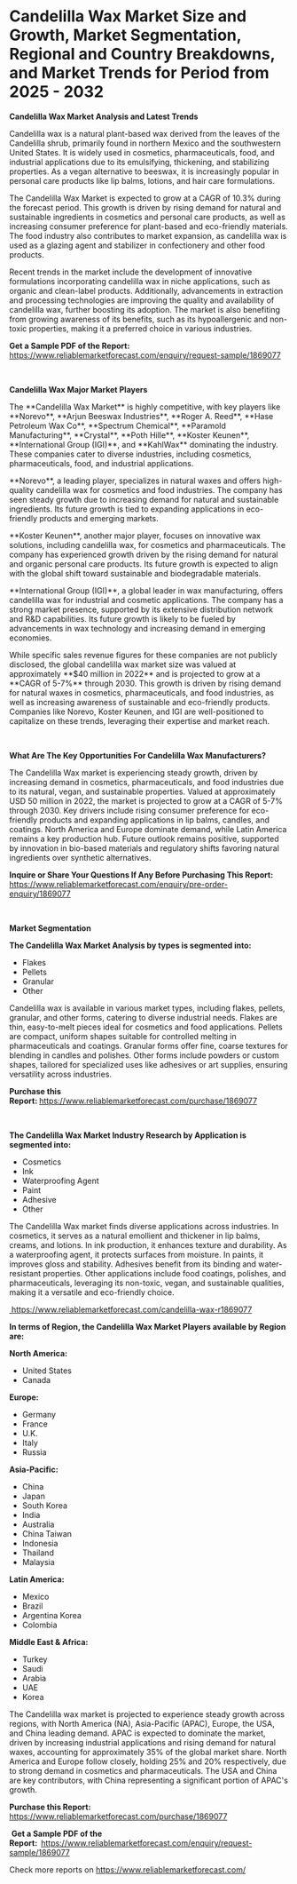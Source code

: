 <p><h1>Candelilla Wax Market Size and Growth, Market Segmentation, Regional and Country Breakdowns, and Market Trends for Period from 2025 -  2032</h1></p><p><strong>Candelilla Wax Market Analysis and Latest Trends</strong></p>
<p><p>Candelilla wax is a natural plant-based wax derived from the leaves of the Candelilla shrub, primarily found in northern Mexico and the southwestern United States. It is widely used in cosmetics, pharmaceuticals, food, and industrial applications due to its emulsifying, thickening, and stabilizing properties. As a vegan alternative to beeswax, it is increasingly popular in personal care products like lip balms, lotions, and hair care formulations.</p><p>The Candelilla Wax Market is expected to grow at a CAGR of 10.3% during the forecast period. This growth is driven by rising demand for natural and sustainable ingredients in cosmetics and personal care products, as well as increasing consumer preference for plant-based and eco-friendly materials. The food industry also contributes to market expansion, as candelilla wax is used as a glazing agent and stabilizer in confectionery and other food products.</p><p>Recent trends in the market include the development of innovative formulations incorporating candelilla wax in niche applications, such as organic and clean-label products. Additionally, advancements in extraction and processing technologies are improving the quality and availability of candelilla wax, further boosting its adoption. The market is also benefiting from growing awareness of its benefits, such as its hypoallergenic and non-toxic properties, making it a preferred choice in various industries.</p></p>
<p><strong>Get a Sample PDF of the Report:&nbsp;</strong> <a href="https://www.reliablemarketforecast.com/enquiry/request-sample/1869077?utm_campaign=1130&utm_medium=2&utm_source=Github&utm_content=ia&utm_term=25012025&utm_id=candelilla-wax">https://www.reliablemarketforecast.com/enquiry/request-sample/1869077</a></p>
<p>&nbsp;</p>
<p><strong>Candelilla Wax Major Market Players</strong></p>
<p><p>The **Candelilla Wax Market** is highly competitive, with key players like **Norevo**, **Arjun Beeswax Industries**, **Roger A. Reed**, **Hase Petroleum Wax Co**, **Spectrum Chemical**, **Paramold Manufacturing**, **Crystal**, **Poth Hille**, **Koster Keunen**, **International Group (IGI)**, and **KahlWax** dominating the industry. These companies cater to diverse industries, including cosmetics, pharmaceuticals, food, and industrial applications.</p><p>**Norevo**, a leading player, specializes in natural waxes and offers high-quality candelilla wax for cosmetics and food industries. The company has seen steady growth due to increasing demand for natural and sustainable ingredients. Its future growth is tied to expanding applications in eco-friendly products and emerging markets.</p><p>**Koster Keunen**, another major player, focuses on innovative wax solutions, including candelilla wax, for cosmetics and pharmaceuticals. The company has experienced growth driven by the rising demand for natural and organic personal care products. Its future growth is expected to align with the global shift toward sustainable and biodegradable materials.</p><p>**International Group (IGI)**, a global leader in wax manufacturing, offers candelilla wax for industrial and cosmetic applications. The company has a strong market presence, supported by its extensive distribution network and R&D capabilities. Its future growth is likely to be fueled by advancements in wax technology and increasing demand in emerging economies.</p><p>While specific sales revenue figures for these companies are not publicly disclosed, the global candelilla wax market size was valued at approximately **$40 million in 2022** and is projected to grow at a **CAGR of 5-7%** through 2030. This growth is driven by rising demand for natural waxes in cosmetics, pharmaceuticals, and food industries, as well as increasing awareness of sustainable and eco-friendly products. Companies like Norevo, Koster Keunen, and IGI are well-positioned to capitalize on these trends, leveraging their expertise and market reach.</p></p>
<p>&nbsp;</p>
<p><strong>What Are The Key Opportunities For Candelilla Wax Manufacturers?</strong></p>
<p><p>The Candelilla Wax market is experiencing steady growth, driven by increasing demand in cosmetics, pharmaceuticals, and food industries due to its natural, vegan, and sustainable properties. Valued at approximately USD 50 million in 2022, the market is projected to grow at a CAGR of 5-7% through 2030. Key drivers include rising consumer preference for eco-friendly products and expanding applications in lip balms, candles, and coatings. North America and Europe dominate demand, while Latin America remains a key production hub. Future outlook remains positive, supported by innovation in bio-based materials and regulatory shifts favoring natural ingredients over synthetic alternatives.</p></p>
<p><strong>Inquire or Share Your Questions If Any Before Purchasing This Report:</strong> <a href="https://www.reliablemarketforecast.com/enquiry/pre-order-enquiry/1869077?utm_campaign=1130&utm_medium=2&utm_source=Github&utm_content=ia&utm_term=25012025&utm_id=candelilla-wax">https://www.reliablemarketforecast.com/enquiry/pre-order-enquiry/1869077</a></p>
<p>&nbsp;</p>
<p><strong>Market Segmentation</strong></p>
<p><strong>The Candelilla Wax Market Analysis by types is segmented into:</strong></p>
<p><ul><li>Flakes</li><li>Pellets</li><li>Granular</li><li>Other</li></ul></p>
<p><p>Candelilla wax is available in various market types, including flakes, pellets, granular, and other forms, catering to diverse industrial needs. Flakes are thin, easy-to-melt pieces ideal for cosmetics and food applications. Pellets are compact, uniform shapes suitable for controlled melting in pharmaceuticals and coatings. Granular forms offer fine, coarse textures for blending in candles and polishes. Other forms include powders or custom shapes, tailored for specialized uses like adhesives or art supplies, ensuring versatility across industries.</p></p>
<p><strong>Purchase this Report:&nbsp;</strong><a href="https://www.reliablemarketforecast.com/purchase/1869077?utm_campaign=1130&utm_medium=2&utm_source=Github&utm_content=ia&utm_term=25012025&utm_id=candelilla-wax">https://www.reliablemarketforecast.com/purchase/1869077</a></p>
<p>&nbsp;</p>
<p><strong>The Candelilla Wax Market Industry Research by Application is segmented into:</strong></p>
<p><ul><li>Cosmetics</li><li>Ink</li><li>Waterproofing Agent</li><li>Paint</li><li>Adhesive</li><li>Other</li></ul></p>
<p><p>The Candelilla Wax market finds diverse applications across industries. In cosmetics, it serves as a natural emollient and thickener in lip balms, creams, and lotions. In ink production, it enhances texture and durability. As a waterproofing agent, it protects surfaces from moisture. In paints, it improves gloss and stability. Adhesives benefit from its binding and water-resistant properties. Other applications include food coatings, polishes, and pharmaceuticals, leveraging its non-toxic, vegan, and sustainable qualities, making it a versatile and eco-friendly choice.</p></p>
<p><a href="https://www.reliablemarketforecast.com/candelilla-wax-r1869077?utm_campaign=1130&utm_medium=2&utm_source=Github&utm_content=ia&utm_term=25012025&utm_id=candelilla-wax">&nbsp;https://www.reliablemarketforecast.com/candelilla-wax-r1869077</a></p>
<p><strong>In terms of Region, the Candelilla Wax Market Players available by Region are:</strong></p>
<p>
    <p> <strong> North America: </strong>
        <ul>
            <li>United States</li>
            <li>Canada</li>
        </ul>
        </p> 
    <p> <strong> Europe: </strong>
        <ul>
            <li>Germany</li>
            <li>France</li>
            <li>U.K.</li>
            <li>Italy</li>
            <li>Russia</li>
        </ul>
        </p> 
    <p> <strong> Asia-Pacific: </strong>
        <ul>
            <li>China</li>
            <li>Japan</li>
            <li>South Korea</li>
            <li>India</li>
            <li>Australia</li>
            <li>China Taiwan</li>
            <li>Indonesia</li>
            <li>Thailand</li>
            <li>Malaysia</li>
        </ul>
        </p> 
    <p> <strong> Latin America: </strong>
        <ul>
            <li>Mexico</li>
            <li>Brazil</li>
            <li>Argentina Korea</li>
            <li>Colombia</li>
        </ul>
        </p> 
    <p> <strong> Middle East & Africa: </strong>
        <ul>
            <li>Turkey</li>
            <li>Saudi</li>
            <li>Arabia</li>
            <li>UAE</li>
            <li>Korea</li>
        </ul>
    </p>
    </p>
<p><p>The Candelilla wax market is projected to experience steady growth across regions, with North America (NA), Asia-Pacific (APAC), Europe, the USA, and China leading demand. APAC is expected to dominate the market, driven by increasing industrial applications and rising demand for natural waxes, accounting for approximately 35% of the global market share. North America and Europe follow closely, holding 25% and 20% respectively, due to strong demand in cosmetics and pharmaceuticals. The USA and China are key contributors, with China representing a significant portion of APAC's growth.</p></p>
<p><strong>Purchase this Report: </strong><a href="https://www.reliablemarketforecast.com/purchase/1869077?utm_campaign=1130&utm_medium=2&utm_source=Github&utm_content=ia&utm_term=25012025&utm_id=candelilla-wax">https://www.reliablemarketforecast.com/purchase/1869077</a></p>
<p>&nbsp;<strong>Get a Sample PDF of the Report:&nbsp;&nbsp;</strong><a href="https://www.reliablemarketforecast.com/enquiry/request-sample/1869077?utm_campaign=1130&utm_medium=2&utm_source=Github&utm_content=ia&utm_term=25012025&utm_id=candelilla-wax">https://www.reliablemarketforecast.com/enquiry/request-sample/1869077</a></p>
<p><strong></strong></p>
<p>Check more reports on <a href="https://www.reliablemarketforecast.com/?utm_campaign=1130&utm_medium=2&utm_source=Github&utm_content=ia&utm_term=25012025&utm_id=candelilla-wax">https://www.reliablemarketforecast.com/</a></p>